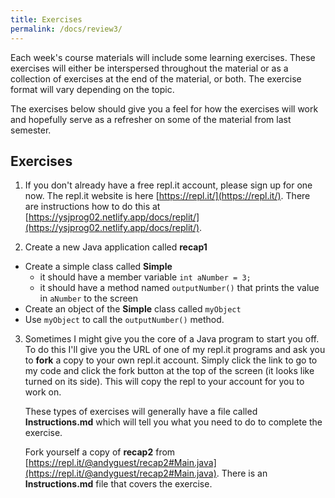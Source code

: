 ```yaml
---
title: Exercises
permalink: /docs/review3/
---
```


Each week's course materials will include some learning exercises. These exercises will either be interspersed throughout the material or as a collection of exercises at the end of the material, or both. The exercise format will vary depending on the topic.  

The exercises below should give you a feel for how the exercises will work and hopefully serve as a refresher on some of the material from last semester.  

## Exercises
1. If you don't already have a free repl.it account, please sign up for one now. The repl.it website is here [https://repl.it/](https://repl.it/). There are instructions how to do this at [https://ysjprog02.netlify.app/docs/replit/](https://ysjprog02.netlify.app/docs/replit/).

2. Create a new Java application called **recap1**
  * Create a simple class called **Simple**
    * it should have a member variable `int aNumber = 3;`
    * it should have a method named `outputNumber()` that prints the value in `aNumber` to the screen
  * Create an object of the **Simple** class called `myObject`
  * Use `myObject` to call the `outputNumber()` method.

3. Sometimes I might give you the core of a Java program to start you off. To do this I'll give you the URL of one of my repl.it programs and ask you to **fork** a copy to your own repl.it account. Simply click the link to go to my code and click the fork button at the top of the screen (it looks like <i class="fa fa-code-fork" aria-hidden="true"></i> turned on its side). This will copy the repl to your account for you to work on.  

   These types of exercises will generally have a file called **Instructions.md** which will tell you what you need to do to complete the exercise.

   Fork yourself a copy of **recap2** from [https://repl.it/@andyguest/recap2#Main.java](https://repl.it/@andyguest/recap2#Main.java). There is an **Instructions.md** file that covers the exercise.  



